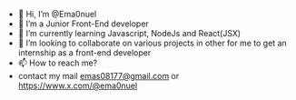 - 👋 Hi, I’m @Ema0nuel
- 👀 I’m a Junior Front-End developer
- 🌱 I’m currently learning Javascript, NodeJs and React(JSX)
- 💞️ I’m looking to collaborate on various projects in other for me to get an internship as a front-end developer
- 📫 How to reach me?
- contact my mail emas08177@gmail.com or https://www.x.com/@ema0nuel

<!---
Ema0nuel/Ema0nuel is a ✨ special ✨ repository because its `README.md` (this file) appears on your GitHub profile.
You can click the Preview link to take a look at your changes.
--->
